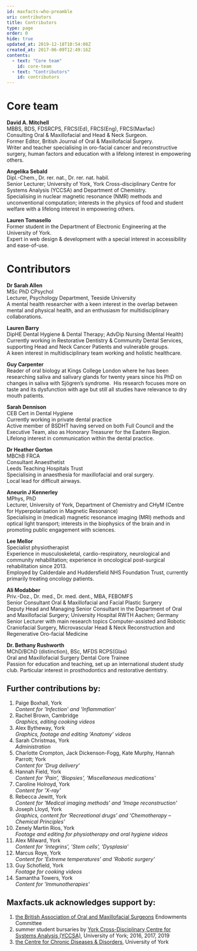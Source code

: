```yaml
---
id: maxfacts-who-preamble
uri: contributors
title: Contributors
type: page
order: 0
hide: true
updated_at: 2019-12-18T10:54:08Z
created_at: 2017-06-09T12:49:16Z
contents:
  - text: "Core team"
    id: core-team
  - text: "Contributors"
    id: contributors
---
```


<h1 id="core-team">Core team</h1>
<p><strong>David A. Mitchell<br></strong>MBBS, BDS,
    FDSRCPS, FRCS(Ed), FRCS(Eng),
    FRCS(Maxfac)<br>Consulting Oral &amp; Maxillofacial
    and Head &amp; Neck Surgeon.<br>Former Editor, British
    Journal of Oral &amp; Maxillofacial Surgery.<br>Writer
    and teacher specialising in oro-facial cancer and
    reconstructive surgery, human factors and education with
    a lifelong interest in empowering others.</p>
<p><strong>Angelika Sebald<br></strong>Dipl.-Chem., Dr.
    rer. nat., Dr. rer. nat. habil.<br>Senior Lecturer;
    University of York, York Cross-disciplinary Centre for
    Systems Analysis (YCCSA) and Department of
    Chemistry.<br>Specialising in nuclear magnetic
    resonance (NMR) methods and unconventional computation;
    interests in the physics of food and student welfare
    with a lifelong interest in empowering others.</p>
<p><strong>Lauren Tomasello<br></strong>Former student in
    the Department of Electronic Engineering at the
    University of York.<br>Expert in web design &amp;
    development with a special interest in accessibility and
    ease-of-use.</p>
<h1 id="contributors">Contributors</h1>
<p><strong>Dr Sarah Allen<br></strong>MSc PhD
    CPsychol<br>Lecturer, Psychology Department, Teeside
    University<br>A mental health researcher with a keen
    interest in the overlap between mental and physical
    health, and an enthusiasm for multidisciplinary
    collaborations.</p>
<p><strong>Lauren Barry</strong><br>DipHE Dental Hygiene
    &amp; Dental Therapy; AdvDip Nursing (Mental
    Health)<br>Currently working in Restorative Dentistry
    &amp; Community Dental Services, supporting Head and
    Neck Cancer Patients and vulnerable groups.<br>A keen
    interest in multidisciplinary team working and holistic
    healthcare.</p>
<p><strong>Guy Carpenter<br></strong>Reader of oral
    biology at Kings College London where he has been
    researching saliva and salivary glands for twenty years
    since his PhD on changes in saliva with Sjögren’s
    syndrome.  His research focuses more on taste and its
    dysfunction with age but still all studies have
    relevance to dry mouth patients. </p>
<p><strong>Sarah Dennison<br></strong>CEB Cert in Dental
    Hygiene<br>Currently working in private dental
    practice<br>Active member of BSDHT having served on
    both Full Council and the Executive Team, also as
    Honorary Treasurer for the Eastern Region.<br>Lifelong
    interest in communication within the dental practice.
</p>
<p><strong>Dr Heather Gorton<br></strong>MBChB
    FRCA<br>Consultant Anaesthetist<br>Leeds Teaching
    Hospitals Trust<br>Specialising in anaesthesia for
    maxillofacial and oral surgery.<br>Local lead for
    difficult airways.</p>
<p><strong>Aneurin J Kennerley</strong><br>MPhys,
    PhD<br>Lecturer, University of York, Department of
    Chemistry and CHyM (Centre for Hyperpolarisation in
    Magnetic Resonance)<br>Specialising in (medical)
    magnetic resonance imaging (MRI) methods and optical
    light transport; interests in the biophysics of the
    brain and in promoting public engagement with sciences.
</p>
<p><strong>Lee Mellor<br></strong>Specialist
    physiotherapist<br>Experience in musculoskeletal,
    cardio-respiratory, neurological and community
    rehabilitation; experience in oncological post-surgical
    rehabilitation since 2013.<br>Employed by Calderdale
    and Huddersfield NHS Foundation Trust, currently
    primarily treating oncology patients.</p>
<p><strong>Ali Modabber<br></strong>Priv.-Doz., Dr. med.,
    Dr. med. dent., MBA, FEBOMFS<br>Senior Consultant Oral
    &amp; Maxillofacial and Facial Plastic
    Surgery<br>Deputy Head and Managing Senior Consultant
    in the Department of Oral and Maxillofacial Surgery;
    University Hospital RWTH Aachen; Germany<br>Senior
    Lecturer with main research topics Computer-assisted and
    Robotic Craniofacial Surgery, Microvascular Head &amp;
    Neck Reconstruction and Regenerative Oro-facial Medicine
</p>
<p><strong>Dr. Bethany Rushworth<br></strong>MChD/BChD
    (distinction), BSc, MFDS RCPS(Glas)<br>Oral and
    Maxillofacial Surgery Dental Core Trainee <br>Passion
    for education and teaching, set up an international
    student study club. Particular interest in
    prosthodontics and restorative dentistry. </p>
<h2>Further contributions by:</h2>
<ol>
    <li>Paige Boxhall, York<br><em>Content for
            'Infection' and
            'Inflammation'</em></li>
    <li>Rachel Brown, Cambridge<br><i>Graphics, editing
            cooking videos</i></li>
    <li>Alex Bytheway, York<br><em>Graphics, footage and
            editing 'Anatomy' videos</em></li>
    <li>Sarah Christmas, York<br><i>Administration</i>
    </li>
    <li>Charlotte Crompton, Jack Dickenson-Fogg, Kate
        Murphy, Hannah Parrott; York<br><i>Content for
            ‘Drug delivery’</i></li>
    <li>Hannah Field, York<br><em>Content for
            'Pain', 'Biopsies',
            'Miscellaneous medications'</em></li>
    <li>Caroline Holroyd, York<br><em>Content for
            'X-ray'</em></li>
    <li>Rebecca Jewitt, York<br><em>Content for
            'Medical imaging methods' and
            'Image reconstruction'</em></li>
    <li>Joseph Lloyd, York<br><i>Graphics, content for
            ‘Recreational drugs’ and ‘Chemotherapy –
            Chemical Principles’</i></li>
    <li>Zenely Martin Rios, York<br><i>Footage and editing
            for physiotherapy and oral hygiene videos</i>
    </li>
    <li>Alex Milward, York<br><em>Content for
            'Integrins', 'Stem cells',
            'Dysplasia'</em></li>
    <li>Marcus Roye, York<br><em>Content for 'Extreme
            temperatures' and 'Robotic
            surgery'</em></li>
    <li>Guy Schofield, York<br><i>Footage for cooking
            videos</i></li>
    <li>Samantha Towers, York<br><em>Content for
            'Immunotherapies'</em></li>
</ol>
<h2>Maxfacts.uk acknowledges support by:</h2>
<ol>
    <li><a href="//baoms.org.uk">the British Association of
            Oral and Maxillofacial Surgeons</a> Endowments
        Committee</li>
    <li>summer student bursaries by <a href="//www.york.ac.uk/yccsa/">York
            Cross-Disciplinary Centre for Systems Analysis
            (YCCSA)</a>, University of York; 2016, 2017,
        2019</li>
    <li><a href="//www.york.ac.uk/c2d2/">the Centre for
            Chronic Diseases &amp; Disorders</a>, University
        of York<br></li>
</ol>
